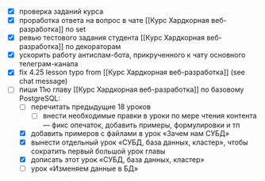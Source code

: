 - [x] проверка заданий курса
- [x] проработка ответа на вопрос в чате [[Курс Хардкорная веб-разработка]] по set
- [x] ревью тестового задания студента [[Курс Хардкорная веб-разработка]] по декораторам
- [x] ускорить работу антиспам-бота, прикрученного к чату основного телеграм-канала
- [x] fix 4.25 lesson typo from [[Курс Хардкорная веб-разработка]] (see chat message)
- [ ] пиши 11ю главу [[Курс Хардкорная веб-разработка]] по базовому PostgreSQL:
	- [ ] перечитать предыдущие 18 уроков
		- [ ] внести необходимые правки в уроки по мере чтения контента — фикс опечаток, добавить примеры, формулировки и тп
	- [x] добавить примеров с файлами в урок «Зачем нам СУБД»
	- [x] вынести отдельный урок «СУБД, база данных, кластер», чтобы сократить первый большой урок главы
	- [x] дописать этот урок «СУБД, база данных, кластер»
	- [ ] урок «Изменяем данные в БД»
